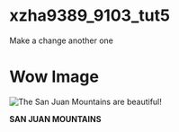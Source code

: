 # xzha9389_9103_tut5

Make a change
another one

# Wow Image

![The San Juan Mountains are beautiful!](san-juan-mountains.avif "San Juan Mountains")

**SAN JUAN MOUNTAINS**